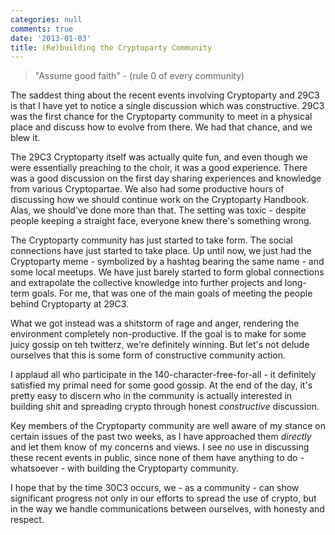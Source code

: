 ```yaml
---
categories: null
comments: true
date: '2013-01-03'
title: (Re)building the Cryptoparty Community
---
```


> "Assume good faith" - (rule 0 of every community)

The saddest thing about the recent events involving Cryptoparty and 29C3 is that I have yet to notice a single discussion which was constructive. 29C3 was the first chance for the Cryptoparty community to meet in a physical place and discuss how to evolve from there. We had that chance, and we blew it.

The 29C3 Cryptoparty itself was actually quite fun, and even though we were essentially preaching to the choir, it was a good experience. There was a good discussion on the first day sharing experiences and knowledge from various Cryptopartae. We also had some productive hours of discussing how we should continue work on the Cryptoparty Handbook. Alas, we should've done more than that. The setting was toxic - despite people keeping a straight face, everyone knew there's something wrong.

The Cryptoparty community has just started to take form. The social connections have just started to take place. Up until now, we just had the Cryptoparty meme - symbolized by a hashtag bearing the same name - and some local meetups. We have just barely started to form global connections and extrapolate the collective knowledge into further projects and long-term goals. For me, that was one of the main goals of meeting the people behind Cryptoparty at 29C3.

What we got instead was a shitstorm of rage and anger, rendering the environment completely non-productive. If the goal is to make for some juicy gossip on teh twitterz, we're definitely winning. But let's not delude ourselves that this is some form of constructive community action.

I applaud all who participate in the 140-character-free-for-all - it definitely satisfied my primal need for some good gossip. At the end of the day, it's pretty easy to discern who in the community is actually interested in building shit and spreading crypto through honest *constructive* discussion.

Key members of the Cryptoparty community are well aware of my stance on certain issues of the past two weeks, as I have approached them *directly* and let them know of my concerns and views. I see no use in discussing these recent events in public, since none of them have anything to do - whatsoever - with building the Cryptoparty community.

I hope that by the time 30C3 occurs, we - as a community - can show significant progress not only in our efforts to spread the use of crypto, but in the way we handle communications between ourselves, with honesty and respect.